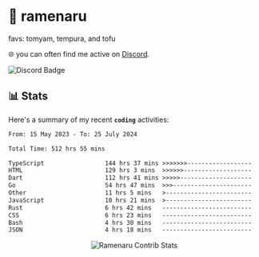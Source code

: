 # 🍜 ramenaru
favs: tomyam, tempura, and tofu

🌐 you can often find me active on [Discord](https://discordapp.com/users/503291004200157185).

![Discord Badge](https://dcbadge.vercel.app/api/shield/503291004200157185)

## 📊 Stats

Here's a summary of my recent **`coding`** activities:

<!--START_SECTION:waka-->

```txt
From: 15 May 2023 - To: 25 July 2024

Total Time: 512 hrs 55 mins

TypeScript                 144 hrs 37 mins >>>>>>>------------------   28.20 %
HTML                       129 hrs 3 mins  >>>>>>-------------------   25.16 %
Dart                       112 hrs 41 mins >>>>>--------------------   21.97 %
Go                         54 hrs 47 mins  >>>----------------------   10.68 %
Other                      11 hrs 5 mins   >------------------------   02.16 %
JavaScript                 10 hrs 21 mins  >------------------------   02.02 %
Rust                       6 hrs 42 mins   -------------------------   01.31 %
CSS                        6 hrs 23 mins   -------------------------   01.25 %
Bash                       4 hrs 30 mins   -------------------------   00.88 %
JSON                       4 hrs 18 mins   -------------------------   00.84 %
```

<!--END_SECTION:waka-->

<div style="text-align: center;">
   <img align="center" src="https://github-readme-streak-stats.herokuapp.com/?user=Ramenaru&theme=dark&card_width=520" alt="Ramenaru Contrib Stats" />
</div>

